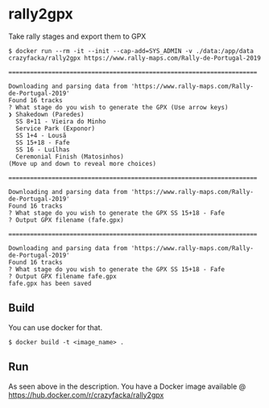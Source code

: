 # rally2gpx
Take rally stages and export them to GPX

```
$ docker run --rm -it --init --cap-add=SYS_ADMIN -v ./data:/app/data crazyfacka/rally2gpx https://www.rally-maps.com/Rally-de-Portugal-2019

=====================================================================

Downloading and parsing data from 'https://www.rally-maps.com/Rally-de-Portugal-2019'
Found 16 tracks
? What stage do you wish to generate the GPX (Use arrow keys)
❯ Shakedown (Paredes)
  SS 8+11 - Vieira do Minho
  Service Park (Exponor)
  SS 1+4 - Lousã
  SS 15+18 - Fafe
  SS 16 - Luílhas
  Ceremonial Finish (Matosinhos)
(Move up and down to reveal more choices)

=====================================================================

Downloading and parsing data from 'https://www.rally-maps.com/Rally-de-Portugal-2019'
Found 16 tracks
? What stage do you wish to generate the GPX SS 15+18 - Fafe
? Output GPX filename (fafe.gpx)

=====================================================================

Downloading and parsing data from 'https://www.rally-maps.com/Rally-de-Portugal-2019'
Found 16 tracks
? What stage do you wish to generate the GPX SS 15+18 - Fafe
? Output GPX filename fafe.gpx
fafe.gpx has been saved
```

## Build

You can use docker for that.

```
$ docker build -t <image_name> .
```

## Run

As seen above in the description.
You have a Docker image available @ https://hub.docker.com/r/crazyfacka/rally2gpx